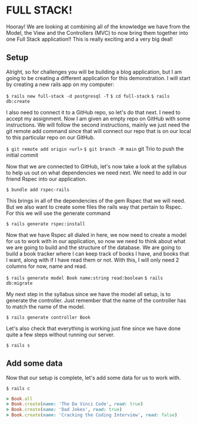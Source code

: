 # FULL STACK!
Hooray!  We are looking at combining all of the knowledge we have from the Model, the View and the Controllers (MVC) to now bring them together into one Full Stack application!!  This is really exciting and a very big deal!

## Setup
Alright, so for challenges you will be building a blog application, but I am going to be creating a different application for this demonstration.  I will start by creating a new rails app on my computer:

`$ rails new full-stack -d postgresql -T`
`$ cd full-stack`
`$ rails db:create`

I also need to connect it to a GitHub repo, so let's do that next.  I need to accept my assignment.  Now I am given an empty repo on GitHub with some instructions.  We will follow the second instructions, mainly we just need the git remote add command since that will connect our repo that is on our local to this particular repo on our GitHub.

`$ git remote add origin <url>`
`$ git branch -M main`
git Trio to push the initial commit


Now that we are connected to GitHub, let's now take a look at the syllabus to help us out on what dependencies we need next.  We need to add in our friend Rspec into our application.

`$ bundle add rspec-rails`

This brings in all of the dependencies of the gem Rspec that we will need.  But we also want to create some files the rails way that pertain to Rspec.  For this we will use the generate command

`$ rails generate rspec:install`

Now that we have Rspec all dialed in here, we now need to create a model for us to work with in our application, so now we need to think about what we are going to build and the structure of the database.  We are going to build a book tracker where I can keep track of books I have, and books that I want, along with if I have read them or not. With this, I will only need 2 columns for now, name and read.

`$ rails generate model Book name:string read:boolean`
`$ rails db:migrate`

My next step in the syllabus since we have the model all setup, is to generate the controller.  Just remember that the name of the controller has to match the name of the model.

`$ rails generate controller Book`

Let's also check that everything is working just fine since we have done quite a few steps without running our server.

`$ rails s`

## Add some data
Now that our setup is complete, let's add some data for us to work with.

`$ rails c`

```ruby
> Book.all
> Book.create(name: 'The Da Vinci Code', read: true)
> Book.create(name: 'Dad Jokes', read: true)
> Book.create(name: 'Cracking the Coding Interview', read: false)
```